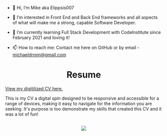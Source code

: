 - 👋 Hi, I’m Mike aka Elippsis007

- 👀 I’m interested in Front End and Back End frameworks and all aspects of what will make me a strong, capable Software Developer.

- 🌱 I’m currently learning Full Stack Development with CodeInstitute since February 2021 and loving it!

- 📫 How to reach me: Contact me here on GitHub or by email - michaeldrmm@gmail.com

<h1 align="center">Resume</h1>

[View my digitilized CV here.](https://elippsis007.github.io/my_resume/)

This is my CV a digital spin designed to be responsive and accessible for a range of devices, making it easy to navigate for the information you are seeking.
It's purpose is too demonstrate my skills that created this CV and it was a lot of fun!


<h2 align="center"><img src="https://github.com/Elippsis007/glutonia_m1/blob/master/assets/website_screenshot/Screenshot_website_devices.png?raw=true"></h2>